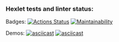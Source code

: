 ### Hexlet tests and linter status:
Badges:
[![Actions Status](https://github.com/random-men/python-project-49/workflows/hexlet-check/badge.svg)](https://github.com/random-men/python-project-49/actions)
[![Maintainability](https://api.codeclimate.com/v1/badges/0163c62caee654b5962e/maintainability)](https://codeclimate.com/github/random-men/python-project-49/maintainability)

Demos:
[![asciicast](https://asciinema.org/a/rNuCKqqwatk4dIXzANgDR875S.svg)](https://asciinema.org/a/rNuCKqqwatk4dIXzANgDR875S)
[![asciicast](https://asciinema.org/a/ERB9usYVDIsmL8BRIEfgxBHCP.svg)](https://asciinema.org/a/ERB9usYVDIsmL8BRIEfgxBHCP)